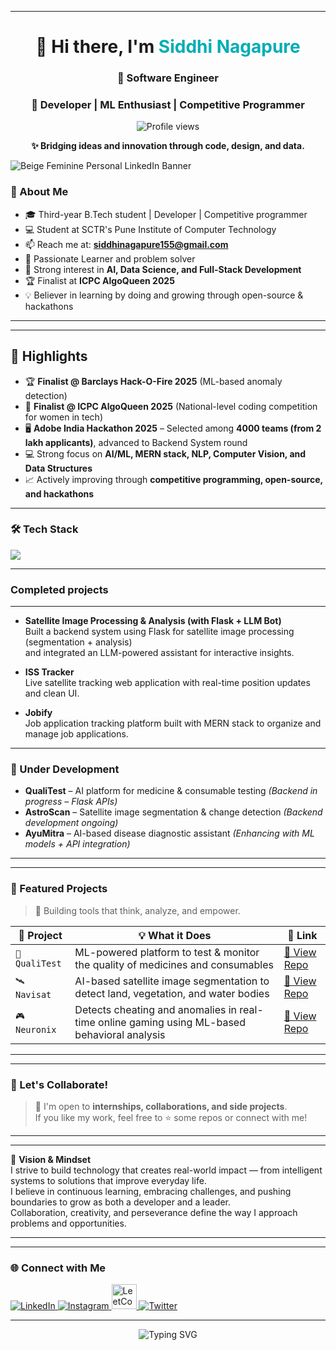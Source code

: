 
---
<!-- 🔥 GitHub Banner -->


<h1 align="center">👋 Hi there, I'm <span style="color:#00ADB5;">Siddhi Nagapure</span></h1>
<h3 align="center">🚀 Software Engineer</h3>
<h3 align="center">🚀 Developer | ML Enthusiast | Competitive Programmer</h3>
<p align="center">
  <img src="https://komarev.com/ghpvc/?username=Siddhi-Nagapure-5&label=Profile%20views&color=0e75b6&style=flat" alt="Profile views" />
</p>

<p align="center"><b>
✨ Bridging ideas and innovation through code, design, and data.</b></p>

![Beige Feminine Personal LinkedIn Banner](https://github.com/user-attachments/assets/c34b8186-453a-42d7-aaad-411d83e402c6)


### 💫 About Me
- 🎓 Third-year B.Tech student | Developer  | Competitive programmer
- 💻 Student at SCTR's Pune Institute of Computer Technology 
- 📫 Reach me at: **siddhinagapure155@gmail.com**  
- 🧠 Passionate Learner and problem solver
- 🚀 Strong interest in **AI, Data Science, and Full-Stack Development**  
- 🏆 Finalist at **ICPC AlgoQueen 2025**   
- 💡 Believer in learning by doing and growing through open-source & hackathons
  
---


---

## 🌟 Highlights

- 🏆 **Finalist @ Barclays Hack-O-Fire 2025** (ML-based anomaly detection)
- 👑 **Finalist @ ICPC AlgoQueen 2025** (National-level coding competition for women in tech)
- 🖥️ **Adobe India Hackathon 2025** – Selected among **4000 teams (from 2 lakh applicants)**, advanced to Backend System round
- 💻 Strong focus on **AI/ML, MERN stack, NLP, Computer Vision, and Data Structures**
- 📈 Actively improving through **competitive programming, open-source, and hackathons**

---

### 🛠️ Tech Stack
<p align="left">
  <img src="https://skillicons.dev/icons?i=react,nodejs,express,mongodb,js,ts,java,git,github,html,css,ai,aws,docker,flask,django,nextjs,postman,tailwind,bootstrap,materialui,firebase,supabase,flutter,dart,python,java,cpp,c,vercel" />
</p>

---

### Completed projects
---
- **Satellite Image Processing & Analysis (with Flask + LLM Bot)**  
  Built a backend system using Flask for satellite image processing (segmentation + analysis)  
  and integrated an LLM-powered assistant for interactive insights.  

- **ISS Tracker**  
  Live satellite tracking web application with real-time position updates and clean UI.  

- **Jobify**  
  Job application tracking platform built with MERN stack to organize and manage job applications.  

---
### 🚧 Under Development
- **QualiTest** – AI platform for medicine & consumable testing *(Backend in progress – Flask APIs)*  
- **AstroScan** – Satellite image segmentation & change detection *(Backend development ongoing)*  
- **AyuMitra** – AI-based disease diagnostic assistant *(Enhancing with ML models + API integration)*  
---


---

### 📌 Featured Projects

> 🚀 Building tools that think, analyze, and empower.

| 🧠 Project | 💡 What it Does | 🔗 Link |
|-----------|------------------|--------|
| `🔬 QualiTest` | ML-powered platform to test & monitor the quality of medicines and consumables | [🔗 View Repo](https://github.com/Siddhi-Nagapure-5/qualitest) |
| `🛰️ Navisat` | AI-based satellite image segmentation to detect land, vegetation, and water bodies | [🔗 View Repo](https://github.com/Siddhi-Nagapure-5/astroscan) |
| `🎮 Neuronix` | Detects cheating and anomalies in real-time online gaming using ML-based behavioral analysis | [🔗 View Repo](https://github.com/Siddhi-Nagapure-5/Neuronix) |

---
---

### 🌟 Let's Collaborate!
> 💬 I'm open to **internships, collaborations, and side projects**.  
> If you like my work, feel free to ⭐ some repos or connect with me!
---

---
🔮 **Vision & Mindset**  
I strive to build technology that creates real-world impact — from intelligent systems to solutions that improve everyday life.  
I believe in continuous learning, embracing challenges, and pushing boundaries to grow as both a developer and a leader.  
Collaboration, creativity, and perseverance define the way I approach problems and opportunities.  

---
---
### 🌐 Connect with Me

<p align="left">
  <a href="https://linkedin.com/in/Siddhi-nagapure-achievement" target="_blank">
    <img src="https://skillicons.dev/icons?i=linkedin" alt="LinkedIn" />
  </a>
 <a href="https://instagram.com/Siddhi-nagapure-achievement" target="_blank">
    <img src="https://skillicons.dev/icons?i=instagram" alt="Instagram" />
  </a>
  <a href="https://www.leetcode.com/achievement.50" target="_blank">
    <img src="https://upload.wikimedia.org/wikipedia/commons/1/19/LeetCode_logo_black.png"  height="40"alt="LeetCode" />
  </a>
 <a href="https://x.com/achievement.29" target="_blank">
    <img src="https://skillicons.dev/icons?i=twitter"  alt="Twitter" />
  </a>
</p>


---
<!-- ✨ Typing animation -->
<p align="center">
  <img src="https://readme-typing-svg.herokuapp.com?font=Fira+Code&size=22&pause=1000&color=00ADB5&center=true&vCenter=true&width=500&lines=Happy+Coding!;Let's+Build+Together!;Thank+You+for+Visiting+💙" alt="Typing SVG" />
</p>
